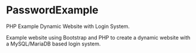 # PasswordExample
PHP Example Dynamic Website with Login System.

Example website using Bootstrap and PHP to create a dynamic website with a MySQL/MariaDB based login system.
